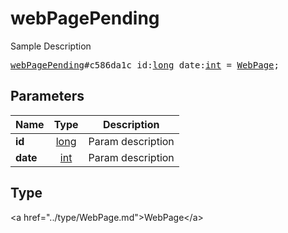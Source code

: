 # webPagePending

Sample Description

<pre>
<a href="../constructor/webPagePending.md">webPagePending</a>#c586da1c id:<a href="../type/long.md">long</a> date:<a href="../type/int.md">int</a> = <a href="../type/WebPage.md">WebPage</a>;
</pre>

## Parameters

| Name | Type | Description |
|------|:----:|-------------|
| **id** | <a href="../type/long.md">long</a> | Param description |
| **date** | <a href="../type/int.md">int</a> | Param description |

## Type

&lt;a href=&#34;../type/WebPage.md&#34;&gt;WebPage&lt;/a&gt;
